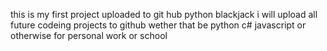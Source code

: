this is my first project uploaded to git hub python blackjack i will upload all future codeing projects to github wether that be python c# javascript or otherwise for personal work or school

